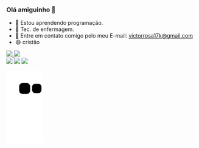 ### Olá amiguinho 👋

- 🔭 Estou aprendendo programação.
- 🌱 Tec. de enfermagem.
- 💬 Entre em contato comigo pelo meu E-mail: victorrosa17k@gmail.com
- 😄 cristão
<div>
  <a href="https://github.com/bakinho">
  <img height="180em" src="https://github-readme-stats.vercel.app/api?username=bakinho&show_icons=true&theme=dark&include_all_commits=true&count_private=true"/>
  <img height="180em" src="https://github-readme-stats.vercel.app/api/top-langs/?username=bakinho&layout=compact&langs_count=16&theme=dark"/>
<div>

<div> 
  <a href="https://youtu.be/lA3ztr-gosw" target="_blank"><img src="https://img.shields.io/badge/YouTube-FF0000?style=for-the-badge&logo=youtube&logoColor=white" target="_blank"></a>
  <a href="https://www.instagram.com/victor.rosa__/"_blank"><img src="https://img.shields.io/badge/-Instagram-%23E4405F?style=for-the-badge&logo=instagram&logoColor=white" target="_blank"></a>
  <a href = "mailto:victorrosa17k@gmail.com.com"><img src="https://img.shields.io/badge/-Gmail-%23333?style=for-the-badge&logo=gmail&logoColor=white" target="_blank"></a>

<div> 
 
  ![Snake animation](https://github.com/rafaballerini/rafaballerini/blob/output/github-contribution-grid-snake.svg)
 
</div>
